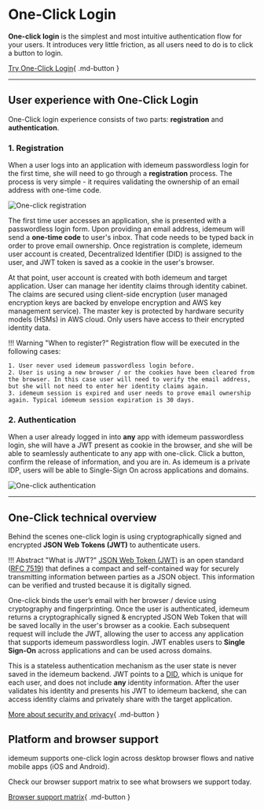 # One-Click Login

**One-click login** is the simplest and most intuitive authentication flow for your users. It introduces very little friction, as all users need to do is to click a button to login. 

[Try One-Click Login](https://jsdemo.idemeum.com/one-click){ .md-button }

<hr>

## User experience with One-Click Login

One-Click login experience consists of two parts: **registration** and **authentication**. 

### 1. Registration

When a user logs into an application with idemeum passwordless login for the first time, she will need to go through a **registration** process. The process is very simple - it requires validating the ownership of an email address with one-time code.

![One-click registration](/assets/one-click/flow.png)

The first time user accesses an application, she is presented with a passwordless login form. Upon providing an email address, idemeum will send a **one-time code** to user's inbox. That code needs to be typed back in order to prove email ownership. Once registration is complete, idemeum user account is created, Decentralized Identifier (DID) is assigned to the user, and JWT token is saved as a cookie in the user's browser.

At that point, user account is created with both idemeum and target application. User can manage her identity claims through identity cabinet. The claims are secured using client-side encryption (user managed encryption keys are backed by envelope encryption and AWS key management service). The master key is protected by hardware security models (HSMs) in AWS cloud. Only users have access to their encrypted identity data.

!!! Warning "When to register?"
    Registration flow will be executed in the following cases:

   	1. User never used idemeum passwordless login before.
   	2. User is using a new browser / or the cookies have been cleared from the browser. In this case user will need to verify the email address, but she will not need to enter her identity claims again. 
   	3. idemeum session is expired and user needs to prove email ownership again. Typical idemeum session expiration is 30 days. 
	
### 2. Authentication

When a user already logged in into **any** app with idemeum passwordless login, she will have a JWT present as cookie in the browser, and she will be able to seamlessly authenticate to any app with one-click. Click a button, confirm the release of information, and you are in. As idemeum is a private IDP, users will be able to Single-Sign On across applications and domains.

![One-click authentication](/assets/one-click/auth.png)

<hr>

## One-Click technical overview

Behind the scenes one-click login is using cryptographically signed and encrypted **JSON Web Tokens (JWT)** to authenticate users. 

!!! Abstract "What is JWT?"
	[JSON Web Token (JWT)](https://en.wikipedia.org/wiki/JSON_Web_Token) is an open standard ([RFC 7519](https://tools.ietf.org/html/rfc7519)) that defines a compact and self-contained way for securely transmitting information between parties as a JSON object. This information can be verified and trusted because it is digitally signed.

One-click binds the user’s email with her browser / device using cryptography and fingerprinting. Once the user is authenticated, idemeum returns a cryptographically signed & encrypted JSON Web Token that will be saved locally in the user's browser as a cookie. Each subsequent request will include the JWT, allowing the user to access any application that supports idemeum passwordless login. JWT enables users to **Single Sign-On** across applications and can be used across domains.

This is a stateless authentication mechanism as the user state is never saved in the idemeum backend. JWT points to a [DID](https://www.w3.org/TR/did-core/), which is unique for each user, and does not include **any** identity information. After the user validates his identity and presents his JWT to idemeum backend, she can access identity claims and privately share with the target application.

[More about security and privacy](https://blog.idemeum.com/idemeum-keeps-identity-secure-and-private/){ .md-button }


## Platform and browser support

idemeum supports one-click login across desktop browser flows and native mobile apps (iOS and Android).

Check our browser support matrix to see what browsers we support today. 

[Browser support matrix](/knowledgebase/browser-support/){ .md-button }

